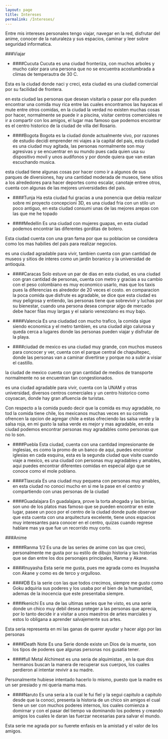 ```yaml
---
layout: page
title: Intereses
permalink: /Intereses/
---
```


Entre mis intereses personales tengo viajar, navegar en la red, disfrutar del anime, conocer de la naturaleza y sus espacios, caminar y leer sobre seguridad informatica.

###Viajar
+ ####Cucuta
Cucuta es una ciudad fronteriza, con muchos arboles y mucho calor para una persona que no se encuentra acostumbrada a climas de temperautra de 30 C.

Esta es la ciudad donde naci y creci, esta ciudad es una ciudad comercial por su facilidad de frontera.

en esta ciudad las personas que desean visitarla o pasar por ella pueden encontrar una comida muy rica entre las cuales encontramos las hayacas el mute entre otros  comidas, en la ciudad la verdad no existen muchas cosas por hacer, normalmente se puede ir a piscina, visitar centros comerciales re ir a compartir con los amigos, el lugar mas famoso que podemos encontrar  es el centro historico de la ciudad de villa del Rosario.

+ ####Bogota
Bogota es la ciudad donde actualmente vivo, por razones de estudio decidi emprender mi viajes a la capital del pais, esta ciudad es una ciudad muy agitada, las personas normalmente son muy agresivas y se encuentrar en su mundo pues cada quien usa su dispositivo movil  y unos audifonos y por donde quiera que van estan escuchando musica.

esta ciudad tiene algunas cosas por hacer como ir a algunos de sus parques de diversiones, hay una cantidad moderada de museos, tiene sitios a los alrededores para hacer deportes como escalar, canotaje entree otros, cuenta con algunas de las mejores universidades del pais.

+ ####Tunja
Ha esta ciudad fui gracias a una ponencia que debia realizar sobre mi proyecto concepcioni 3D, es una ciudad fria con un stilo un poco antiguo, en esta ciudad consumi unas de las mejores arepas con las que me  he topado

+ ####Medellin
Es una ciudad con mujeres guapas, en esta ciudad podemos encontrar las diferentes gorditas de botero.

Esta ciudad cuenta con una gran fama por que su poblacion se considera como los mas habilies del pais  para realizar negocios.

es una ciudad agradable para vivir, tambien cuenta con gran cantidad de museos y sitios de interes como un jardin boranico y la universidad de antioquia.

+ ####Caracas
Solo estuve un par de dias en esta ciudad, es una ciudad con gran cantidad de personas, cuenta con metro y gracias a su cambio con el peso colombiano es muy economico usarlo, mas que los taxis pues la diferencias  es alrededor de 20 veces el costo.
en comparacion la poca comida que disfrute es agradable, se dice que esta ciudad es muy peligrosa y entiendo, las personas tiene que sobrevivir y luchas por su bienestar, cuando una persona desea comprar algo de mercado debe hacer filas muy largas y el salario venezolano es muy bajo. 

+ ####Valencia
Es una ciudadad con mucho trafico, la comida sigue siendo economica y el metro tambien, es una ciudad algo calurosa y queda cerca a lugares donde las personas pueden viajar y disfrutar de la playa.

+ ####ciudad de mexico
es una ciudad muy grande, con muchos museos para concocer y ver, cuenta con el parque central de chapultepec, donde las personas van a caminar divertirse y porque no a subir a visiar el castillo.

 la ciudad de mexico cuenta con gran cantidad de medios de transporte normalmente no se encuentran tan congestionados.

es una ciudad agradable para vivir, cuenta con la  UNAM y otras universidad, diversos centros comerciales y un centro historico como coyoacan, donde hay gran afluencia de turistas.

Con respecto a la comida puedo decir que la comida es muy agradable, no tod la comida tiene chile, los mexicanos muchas veces en su comida ofrencen la opcion de agregar chile a estas ofreciendo las salsa verde y la salsa  roja, en mi gusto la salsa verde es mejor y mas agradable, en esta ciudad podemos encontrar personas muy agradables como personas que no lo son.

+ ####Puebla
Esta ciudad, cuenta con una cantidad impresionante de inglesias, es como la promo de un banco de aqui, puedes encontrar iglesias en cada esquina, esta es la segunda ciudad que visite cuando viaje a mexico, es una ciudad con personas muy agradables y amables, aqui puedes encontrar diferentes comidas en especial algo que se conoce como el mole poblano.

+ ####Tlaxcala
Es una ciudad muy pequena con personas muy amables, en esta ciudad no conoci mucho en si me la pase en el centro y compartiendo con unas personas de la ciudad

+ ####Guadalajara
En guadalajara, prove la torta ahogada y las birrias, son uno de los platos mas famoso que se  pueden encontrar en este lugar, pasee un poco por el centro de la ciudad donde pude observar que esta cuenta con una arquitectura excelente, tiene unos espacios muy interesantes para conocer en el centro, quizas cuando regrese hablare mas ya que fue un recorrido muy corto.


###Anime

+ ####Ranma 1/2
Es una de las series de anime con las que creci, personalmente me gusta por su estilo de dibujo historia y las historias que se dan entre los dos personajes principales, Ranma y Akane.

+ ####Inuyasha
Esta serie  me gusta, pues me agrada como es Inuyasha con Akane y como es de terco y orgulloso.

+ ####DB
Es la serie con las que todos crecimos, siempre me gusto como Goku adquiria sus poderes y los usaba por el bien de la humanidad, ademas de la inocencia  que este presentaba siempre.

+ ####kenichi
Es una de las ultimas series que he visto, es una serie donde un chico muy debil desea proteger a las personas que aprecia, por lo tanto decide ir a visitar a unos maestros de artes marciales y estos lo obligana a aprender salvajemente sus artes.

Esta seria representa en mi las ganas de querer ayudar y hacer algo por las personas

+ ####Death Note
Es una Serie donde existe un Dios de la muerte, son los tipos de poderes que algunas personas nos gusatia tener.

+ ####full Metal Alchimest
es una seria de alquimistas , en la que dos hermanos buscan la manera de recuperar sus cuerpos, los cuales perdieron al intentar revivir a su madre.

Personalmente hubiese intentado hacerlo lo mismo, puesto que la madre es un ser presiado y mi queria mama mas.

+ ####Naruto
Es una seria a la cual le fui fiel y la segui capitulo a capitulo desde que la conoci, presenta la historia de un chico sin amigos el cual tiene un ser con muchos poderes internos, los cuales comienza a domirnar y con el pasar del tiempo va dominando los poderes y creando amigos los cuales le daran las fuerzar necesarias  para salvar el mundo.

Esta serie me agrada por su fuerete enfasis en la amistad y el valor de los amigos.






